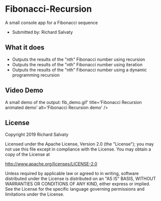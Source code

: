 # Fibonacci-Recursion

A small console app for a Fibonacci sequence

* Submitted by: Richard Salvaty

## What it does

* Outputs the results of the "nth" Fibonacci number using recursion
* Outputs the results of the "nth" Fibonacci number using iteration
* Outputs the results of the "nth" Fibonacci number using a dynamic programming recursion

## Video Demo

A small demo of the output:
fib_demo.gif' title='Fibonacci Recursion animated demo' alt='Fibonacci Recursion demo' />

## License

Copyright 2019 Richard Salvaty

Licensed under the Apache License, Version 2.0 (the "License");
you may not use this file except in compliance with the License.
You may obtain a copy of the License at

http://www.apache.org/licenses/LICENSE-2.0

Unless required by applicable law or agreed to in writing, software
distributed under the License is distributed on an "AS IS" BASIS,
WITHOUT WARRANTIES OR CONDITIONS OF ANY KIND, either express or implied.
See the License for the specific language governing permissions and
limitations under the License.

